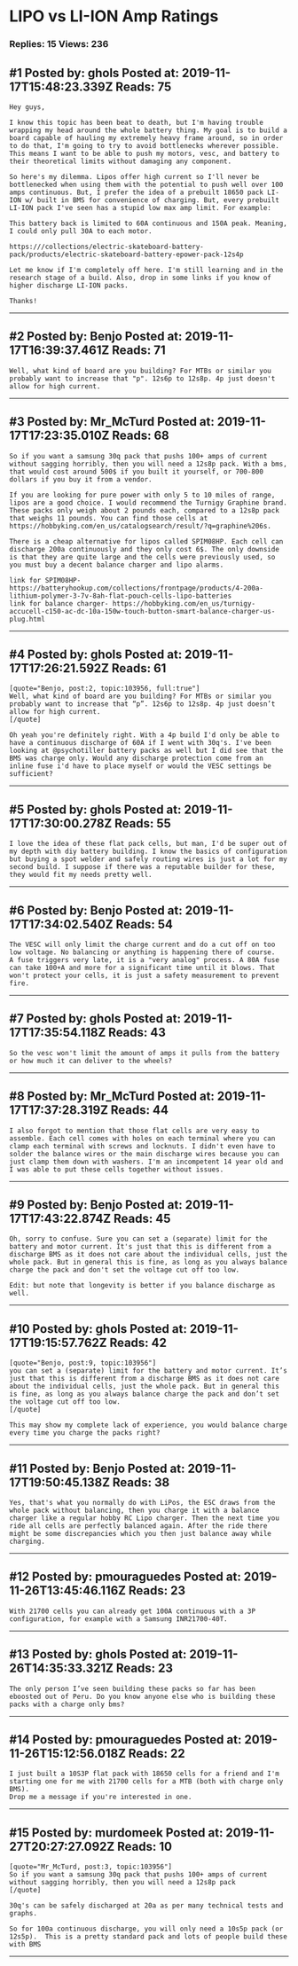 # LIPO vs LI-ION Amp Ratings

### Replies: 15 Views: 236

## \#1 Posted by: ghols Posted at: 2019-11-17T15:48:23.339Z Reads: 75

```
Hey guys,

I know this topic has been beat to death, but I'm having trouble wrapping my head around the whole battery thing. My goal is to build a board capable of hauling my extremely heavy frame around, so in order to do that, I'm going to try to avoid bottlenecks wherever possible. This means I want to be able to push my motors, vesc, and battery to their theoretical limits without damaging any component.

So here's my dilemma. Lipos offer high current so I'll never be bottlenecked when using them with the potential to push well over 100 amps continuous. But, I prefer the idea of a prebuilt 18650 pack LI-ION w/ built in BMS for convenience of charging. But, every prebuilt LI-ION pack I've seen has a stupid low max amp limit. For example:

This battery back is limited to 60A continuous and 150A peak. Meaning, I could only pull 30A to each motor. 

https:///collections/electric-skateboard-battery-pack/products/electric-skateboard-battery-epower-pack-12s4p

Let me know if I'm completely off here. I'm still learning and in the research stage of a build. Also, drop in some links if you know of higher discharge LI-ION packs. 

Thanks!
```

---
## \#2 Posted by: Benjo Posted at: 2019-11-17T16:39:37.461Z Reads: 71

```
Well, what kind of board are you building? For MTBs or similar you probably want to increase that "p". 12s6p to 12s8p. 4p just doesn't allow for high current.
```

---
## \#3 Posted by: Mr_McTurd Posted at: 2019-11-17T17:23:35.010Z Reads: 68

```
So if you want a samsung 30q pack that pushs 100+ amps of current without sagging horribly, then you will need a 12s8p pack. With a bms, that would cost around 500$ if you built it yourself, or 700-800 dollars if you buy it from a vendor. 

If you are looking for pure power with only 5 to 10 miles of range, lipos are a good choice. I would recommend the Turnigy Graphine brand. These packs only weigh about 2 pounds each, compared to a 12s8p pack that weighs 11 pounds. You can find those cells at https://hobbyking.com/en_us/catalogsearch/result/?q=graphine%206s.

There is a cheap alternative for lipos called SPIM08HP. Each cell can discharge 200a continuously and they only cost 6$. The only downside is that they are quite large and the cells were previously used, so you must buy a decent balance charger and lipo alarms.

link for SPIM08HP-https://batteryhookup.com/collections/frontpage/products/4-200a-lithium-polymer-3-7v-8ah-flat-pouch-cells-lipo-batteries
link for balance charger- https://hobbyking.com/en_us/turnigy-accucell-c150-ac-dc-10a-150w-touch-button-smart-balance-charger-us-plug.html
```

---
## \#4 Posted by: ghols Posted at: 2019-11-17T17:26:21.592Z Reads: 61

```
[quote="Benjo, post:2, topic:103956, full:true"]
Well, what kind of board are you building? For MTBs or similar you probably want to increase that “p”. 12s6p to 12s8p. 4p just doesn’t allow for high current.
[/quote]

Oh yeah you're definitely right. With a 4p build I'd only be able to have a continuous discharge of 60A if I went with 30q's. I've been looking at @psychotiller battery packs as well but I did see that the BMS was charge only. Would any discharge protection come from an inline fuse i'd have to place myself or would the VESC settings be sufficient?
```

---
## \#5 Posted by: ghols Posted at: 2019-11-17T17:30:00.278Z Reads: 55

```
I love the idea of these flat pack cells, but man, I'd be super out of my depth with diy battery building. I know the basics of configuration but buying a spot welder and safely routing wires is just a lot for my second build. I suppose if there was a reputable builder for these, they would fit my needs pretty well.
```

---
## \#6 Posted by: Benjo Posted at: 2019-11-17T17:34:02.540Z Reads: 54

```
The VESC will only limit the charge current and do a cut off on too low voltage. No balancing or anything is happening there of course.
A fuse triggers very late, it is a "very analog" process. A 80A fuse can take 100+A and more for a significant time until it blows. That won't protect your cells, it is just a safety measurement to prevent fire.
```

---
## \#7 Posted by: ghols Posted at: 2019-11-17T17:35:54.118Z Reads: 43

```
So the vesc won't limit the amount of amps it pulls from the battery or how much it can deliver to the wheels?
```

---
## \#8 Posted by: Mr_McTurd Posted at: 2019-11-17T17:37:28.319Z Reads: 44

```
I also forgot to mention that those flat cells are very easy to assemble. Each cell comes with holes on each terminal where you can clamp each terminal with screws and locknuts. I didn't even have to solder the balance wires or the main discharge wires because you can just clamp them down with washers. I'm an incompetent 14 year old and I was able to put these cells together without issues.
```

---
## \#9 Posted by: Benjo Posted at: 2019-11-17T17:43:22.874Z Reads: 45

```
Oh, sorry to confuse. Sure you can set a (separate) limit for the battery and motor current. It's just that this is different from a discharge BMS as it does not care about the individual cells, just the whole pack. But in general this is fine, as long as you always balance charge the pack and don't set the voltage cut off too low.

Edit: but note that longevity is better if you balance discharge as well.
```

---
## \#10 Posted by: ghols Posted at: 2019-11-17T19:15:57.762Z Reads: 42

```
[quote="Benjo, post:9, topic:103956"]
you can set a (separate) limit for the battery and motor current. It’s just that this is different from a discharge BMS as it does not care about the individual cells, just the whole pack. But in general this is fine, as long as you always balance charge the pack and don’t set the voltage cut off too low.
[/quote]

This may show my complete lack of experience, you would balance charge every time you charge the packs right?
```

---
## \#11 Posted by: Benjo Posted at: 2019-11-17T19:50:45.138Z Reads: 38

```
Yes, that's what you normally do with LiPos, the ESC draws from the whole pack without balancing, then you charge it with a balance charger like a regular hobby RC Lipo charger. Then the next time you ride all cells are perfectly balanced again. After the ride there might be some discrepancies which you then just balance away while charging.
```

---
## \#12 Posted by: pmouraguedes Posted at: 2019-11-26T13:45:46.116Z Reads: 23

```
With 21700 cells you can already get 100A continuous with a 3P configuration, for example with a Samsung INR21700-40T.
```

---
## \#13 Posted by: ghols Posted at: 2019-11-26T14:35:33.321Z Reads: 23

```
The only person I’ve seen building these packs so far has been eboosted out of Peru. Do you know anyone else who is building these packs with a charge only bms?
```

---
## \#14 Posted by: pmouraguedes Posted at: 2019-11-26T15:12:56.018Z Reads: 22

```
I just built a 10S3P flat pack with 18650 cells for a friend and I'm starting one for me with 21700 cells for a MTB (both with charge only BMS). 
Drop me a message if you're interested in one.
```

---
## \#15 Posted by: murdomeek Posted at: 2019-11-27T20:27:27.092Z Reads: 10

```
[quote="Mr_McTurd, post:3, topic:103956"]
So if you want a samsung 30q pack that pushs 100+ amps of current without sagging horribly, then you will need a 12s8p pack
[/quote]

30q's can be safely discharged at 20a as per many technical tests and graphs.

So for 100a continuous discharge, you will only need a 10s5p pack (or 12s5p).  This is a pretty standard pack and lots of people build these with BMS
```

---
